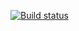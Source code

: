 [![Build status](https://ci.appveyor.com/api/projects/status/o64c2chg2qsiabof/branch/master?svg=true)](https://ci.appveyor.com/project/Alim-Ziedinov/hw-java-avto-selenide2/branch/master)